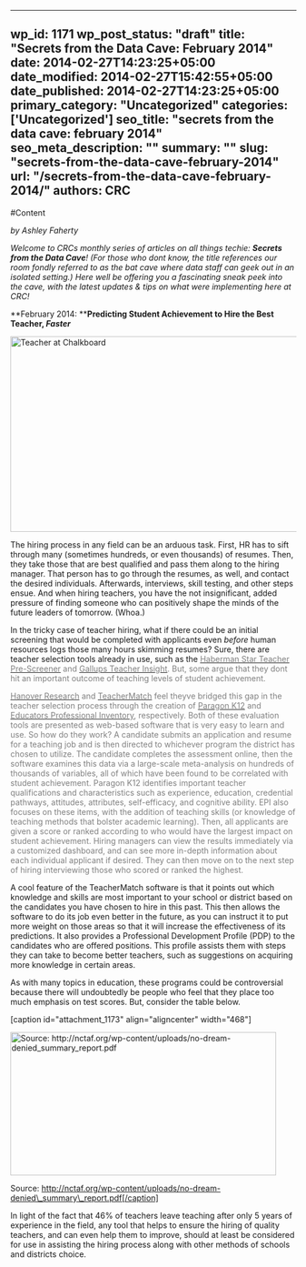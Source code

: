 
---
wp_id: 1171
wp_post_status: "draft" 
title: "Secrets from the Data Cave: February 2014"
date: 2014-02-27T14:23:25+05:00
date_modified: 2014-02-27T15:42:55+05:00
date_published: 2014-02-27T14:23:25+05:00
primary_category: "Uncategorized"
categories: ['Uncategorized'] 
seo_title: "secrets from the data cave: february 2014"
seo_meta_description: ""
summary: "" 
slug: "secrets-from-the-data-cave-february-2014"
url: "/secrets-from-the-data-cave-february-2014/"
authors: CRC
---

#Content

_by Ashley Faherty_

<i>Welcome to CRCs monthly series of articles on all things techie: **Secrets from the Data Cave**! (For those who dont know, the title references our room  fondly referred to as the bat cave where data staff can geek out in an isolated setting.) Here well be offering you a fascinating sneak peek into the cave, with the latest updates & tips on what were implementing here at CRC!</i>

**February 2014: ****Predicting Student Achievement to Hire the Best Teacher, _Faster_**

[<img alt="Teacher at Chalkboard" class="aligncenter wp-image-1172" height="344" src="https://www.inciter.io/wp-content/uploads/2014/02/6284181389_e97d0522c3_o-1024x681.jpg" width="517"/>](https://www.inciter.io/wp-content/uploads/2014/02/6284181389_e97d0522c3_o.jpg)

The hiring process in any field can be an arduous task. First, HR has to sift through many (sometimes hundreds, or even thousands) of resumes. Then, they take those that are best qualified and pass them along to the hiring manager. That person has to go through the resumes, as well, and contact the desired individuals. Afterwards, interviews, skill testing, and other steps ensue. And when hiring teachers, you have the not insignificant, added pressure of finding someone who can positively shape the minds of the future leaders of tomorrow. (Whoa.)

In the tricky case of teacher hiring, what if there could be an initial screening that would be completed with applicants even _before_ human resources logs those many hours skimming resumes? Sure, there are teacher selection tools already in use, such as the <span style="color: #808080;">[<span style="color: #808080;">Haberman Star Teacher Pre-Screener](http://www.habermanfoundation.org/starteacherprescreener.aspx) and [<span style="color: #888888;"><span style="color: #808080;">Gallups Teacher Insight](https://gx.gallup.com/teacherinsight.gx/vEQ-JzMgWmwCZKT_KMNn2A5MSZYwZtlJ~hZY~fMfrxwglsfsYO5e_EsccTX6ELzve7jBjASYQlYzo655jg3HUw00/gprod2b.gallup.com). But, some argue that they dont hit an important outcome of teaching levels of student achievement. 

<span style="color: #808080;">[<span style="color: #808080;">Hanover Research](http://www.hanoverresearch.com) and [<span style="color: #808080;">TeacherMatch](https://www.teachermatch.org) feel theyve bridged this gap in the teacher selection process through the creation of [<span style="color: #808080;">Paragon K12](http://www.hanoverresearch.com/paragonk12/) and [<span style="color: #808080;">Educators Professional Inventory](https://www.teachermatch.org/our-solution/educators-professional-inventory/), respectively. Both of these evaluation tools are presented as web-based software that is very easy to learn and use.  So how do they work? A candidate submits an application and resume for a teaching job and is then directed to whichever program the district has chosen to utilize. The candidate completes the assessment online, then the software examines this data via a large-scale meta-analysis on hundreds of thousands of variables, all of which have been found to be correlated with student achievement. Paragon K12 identifies important teacher qualifications and characteristics such as experience, education, credential pathways, attitudes, attributes, self-efficacy, and cognitive ability. EPI also focuses on these items, with the addition of teaching skills (or knowledge of teaching methods that bolster academic learning).  Then, all applicants are given a score or ranked according to who would have the largest impact on student achievement. Hiring managers can view the results immediately via a customized dashboard, and can see more in-depth information about each individual applicant if desired. They can then move on to the next step of hiring  interviewing those who scored or ranked the highest.

A cool feature of the TeacherMatch software is that it points out which knowledge and skills are most important to your school or district based on the candidates you have chosen to hire in this past. This then allows the software to do its job even better in the future, as you can instruct it to put more weight on those areas so that it will increase the effectiveness of its predictions. It also provides a Professional Development Profile (PDP) to the candidates who are offered positions. This profile assists them with steps they can take to become better teachers, such as suggestions on acquiring more knowledge in certain areas.

As with many topics in education, these programs could be controversial because there will undoubtedly be people who feel that they place too much emphasis on test scores. But, consider the table below.

[caption id="attachment_1173" align="aligncenter" width="468"]

<img alt="Source: http://nctaf.org/wp-content/uploads/no-dream-denied_summary_report.pdf" class="size-full wp-image-1173" height="252" src="https://www.inciter.io/wp-content/uploads/2014/02/teacher_chart.jpg" width="468"/>

 Source: http://nctaf.org/wp-content/uploads/no-dream-denied\_summary\_report.pdf[/caption]

In light of the fact that 46% of teachers leave teaching after only 5 years of experience in the field, any tool that helps to ensure the hiring of quality teachers, and can even help them to improve, should at least be considered for use in assisting the hiring process along with other methods of schools and districts choice.

<div>
<div>



